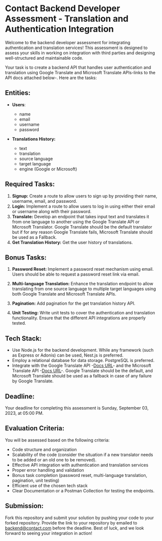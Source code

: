 # **Contact Backend Developer Assessment - Translation and Authentication Integration**

Welcome to the backend developer assessment for integrating authentication and translation services!
This assessment is designed to assess your skills in working on integration with third parties and designing well-structured and maintainable code.

Your task is to create a backend API that handles user authentication and translation using Google Translate and Microsoft Translate APIs-links to the API docs attached below-. Here are the  tasks:

## **Entities:**

- **Users**:
  - name
  - email
  - username
  - password

- **Translations History:**
  - text
  - translation
  - source language
  - target language
  - engine (Google or Microsoft)

## **Required Tasks:**

1. **Signup:**
    Create a route to allow users to sign up by providing their name, username, email, and password.
2. **Login:**
    Implement a route to allow users to log in using either their email or username along with their password.
3. **Translate:**
    Develop an endpoint that takes input text and translates it from one language to another using the Google Translate API or Microsoft Translator. Google Translate should be the default translator but if for any reason Google Translate fails, Microsoft Translate should be used as a Fallback.
4. **Get Translation History:**
    Get the user history of translations.

## **Bonus Tasks:**

1. **Password Reset:**
    Implement a password reset mechanism using email. Users should be able to request a password reset link via email.

2. **Multi-language Translation:**
    Enhance the translation endpoint to allow translating from one source language to multiple target languages using both Google Translate and Microsoft Translate APIs.

3. **Pagination:**
    Add pagination for the get translation history API.

4. **Unit Testing:**
Write unit tests to cover the authentication and translation functionality. Ensure that the different API integrations are properly tested.

## **Tech Stack:**

- Use Node.js for the backend development. While any framework (such as Express or Adonis) can be used, Nest.js is preferred.
- Employ a relational database for data storage. PostgreSQL is preferred.
- Integrate with the Google Translate API -[Docs URL](https://rapidapi.com/googlecloud/api/google-translate1/)- and the Microsoft Translate API -[Docs URL](https://rapidapi.com/microsoft-azure-org-microsoft-cognitive-services/api/microsoft-translator-text)-. Google Translate should be the default, and Microsoft Translate should be used as a fallback in case of any failure by Google Translate.

## **Deadline:**

Your deadline for completing this assessment is Sunday, September 03, 2023, at 05:00 PM.

## **Evaluation Criteria:**

You will be assessed based on the following criteria:

- Code structure and organization
- Scalability of the code (consider the situation if a new translator needs to be added or an old one to be removed).
- Effective API integration with authentication and translation services
- Proper error handling and validation
- Bonus task completion (password reset, multi-language translation, pagination, unit testing)
- Efficient use of the chosen tech stack
- Clear Documentation or a Postman Collection for testing the endpoints.

## **Submission:**

Fork this repository and submit your solution by pushing your code to your forked repository. Provide the link to your repository by emailed to <backend@contact.com> before the deadline.
Best of luck, and we look forward to seeing your integration in action!
